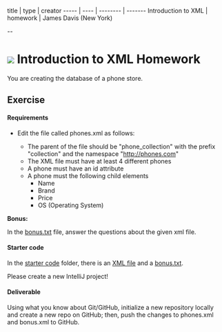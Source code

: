 title | type | creator
----- | ---- | -------- | -------
Introduction to XML | homework | James Davis (New York)

--

# ![](https://ga-dash.s3.amazonaws.com/production/assets/logo-9f88ae6c9c3871690e33280fcf557f33.png) Introduction to XML Homework

You are creating the database of a phone store.

## Exercise

#### Requirements

* Edit the file called phones.xml as follows:

  * The parent of the file should be "phone_collection" with the prefix "collection" and the namespace "http://phones.com"
  * The XML file must have at least 4 different phones
  * A phone must have an id attribute
  * A phone must the following child elements
    * Name
    * Brand
    * Price
    * OS (Operating System)

**Bonus:**

In the [bonus.txt](starter-code/bonus.txt) file, answer the questions about the given xml file.

#### Starter code

In the [starter code](starter-code) folder, there is an [XML file](starter-code/library.xml) and a [bonus.txt](starter-code/bonus.txt).

Please create a new IntelliJ project!

#### Deliverable

Using what you know about Git/GitHub, initialize a new repository locally and create a new repo on GitHub; then, push the changes to phones.xml and bonus.xml to GitHub. 
